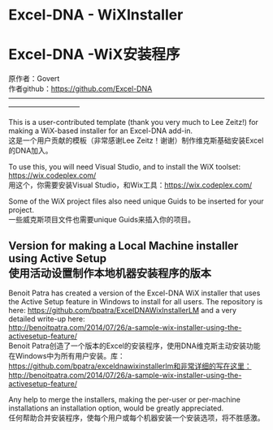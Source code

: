 Excel-DNA - WiXInstaller
 ======================================
 Excel-DNA -WiX安装程序
 ========================================
原作者：Govert <br> 
作者github：https://github.com/Excel-DNA
——————————————————————————————————————————————

This is a user-contributed template (thank you very much to Lee Zeitz!) for making a WiX-based installer for an Excel-DNA add-in. <br> 
这是一个用户贡献的模板（非常感谢Lee Zeitz！谢谢）制作维克斯基础安装Excel的DNA加入。 <br> 

To use this, you will need Visual Studio, and to install the WiX toolset: https://wix.codeplex.com/ <br> 
用这个，你需要安装Visual Studio，和Wix工具：https://wix.codeplex.com/ <br> 

Some of the WiX project files also need unique Guids to be inserted for your project.<br> 
一些威克斯项目文件也需要unique Guids来插入你的项目。<br> 

Version for making a Local Machine installer using Active Setup<br> 
使用活动设置制作本地机器安装程序的版本<br> 
---

Benoit Patra has created a version of the Excel-DNA WiX installer that uses the Active Setup feature in Windows to install for all users. The repository is here: https://github.com/bpatra/ExcelDNAWixInstallerLM and a very detailed write-up here: <br> http://benoitpatra.com/2014/07/26/a-sample-wix-installer-using-the-activesetup-feature/ <br> 
Benoit Patra创造了一个版本的Excel的安装程序，使用DNA维克斯主动安装功能在Windows中为所有用户安装。库：https://github.com/bpatra/exceldnawixinstallerlm和非常详细的写在这里：<br> 
http://benoitpatra.com/2014/07/26/a-sample-wix-installer-using-the-activesetup-feature/ <br> 

Any help to merge the installers, making the per-user or per-machine installations an installation option, would be greatly appreciated. <br> 
任何帮助合并安装程序，使每个用户或每个机器安装一个安装选项，将不胜感激。 <br> 



